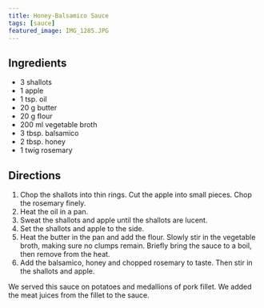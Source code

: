 ```yaml
---
title: Honey-Balsamico Sauce
tags: [sauce]
featured_image: IMG_1285.JPG
---
```


## Ingredients

- 3 shallots
- 1 apple
- 1 tsp. oil
- 20 g butter
- 20 g flour
- 200 ml vegetable broth
- 3 tbsp. balsamico
- 2 tbsp. honey
- 1 twig rosemary

## Directions

1. Chop the shallots into thin rings. Cut the apple into small pieces. Chop the rosemary finely.
2. Heat the oil in a pan.
3. Sweat the shallots and apple until the shallots are lucent.
4. Set the shallots and apple to the side.
5. Heat the butter in the pan and add the flour. Slowly stir in the vegetable broth, making sure no clumps remain. Briefly bring the sauce to a boil, then remove from the heat.
6. Add the balsamico, honey and chopped rosemary to taste. Then stir in the shallots and apple.

We served this sauce on potatoes and medallions of pork fillet. We added the meat juices from the fillet to the sauce.
